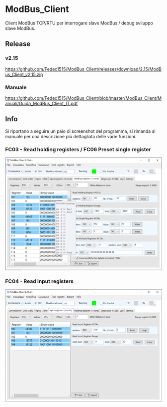 # ModBus_Client
Client ModBus TCP/RTU per interrogare slave ModBus / debug sviluppo slave ModBus.

## Release

### v2.15
https://github.com/Fedex1515/ModBus_Client/releases/download/2.15/ModBus_Client_v2.15.zip

### Manuale
https://github.com/Fedex1515/ModBus_Client/blob/master/ModBus_Client/Manuali/Guida_ModBus_Client_IT.pdf

## Info

Si riportano a seguire un paio di screenshot del programma, si rimanda al manuale per una descrizione più dettagliata delle varie funzioni. 

### FC03 - Read holding registers / FC06 Preset single register

![alt text](https://github.com/Fedex1515/ModBus_Client/blob/master/ModBus_Client/Img/ModBus_Client_HoldingReg_00.PNG?raw=true)

### FC04 - Read input registers

![alt text](https://github.com/Fedex1515/ModBus_Client/blob/master/ModBus_Client/Img/ModBus_Client_inputReg_00.PNG?raw=true)
